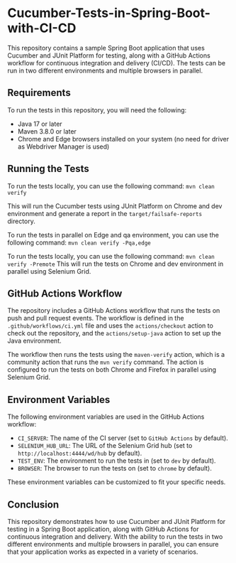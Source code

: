 # Cucumber-Tests-in-Spring-Boot-with-CI-CD


This repository contains a sample Spring Boot application that uses Cucumber and JUnit Platform for testing, along with a GitHub Actions workflow for continuous integration and delivery (CI/CD). The tests can be run in two different environments and multiple browsers in parallel.

## Requirements

To run the tests in this repository, you will need the following:

- Java 17 or later
- Maven 3.8.0 or later
- Chrome and Edge browsers installed on your system (no need for driver as Webdriver Manager is used)

## Running the Tests

To run the tests locally, you can use the following command:
``mvn clean verify``

This will run the Cucumber tests using JUnit Platform on Chrome and dev environment and generate a report in the `target/failsafe-reports` directory.

To run the tests in parallel on Edge and qa environment, you can use the following command:
``mvn clean verify -Pqa,edge``

To run the tests locally, you can use the following command:
``mvn clean verify -Premote``
This will run the tests on Chrome and dev environment in parallel using Selenium Grid.

## GitHub Actions Workflow

The repository includes a GitHub Actions workflow that runs the tests on push and pull request events. The workflow is defined in the `.github/workflows/ci.yml` file and uses the `actions/checkout` action to check out the repository, and the `actions/setup-java` action to set up the Java environment.

The workflow then runs the tests using the `maven-verify` action, which is a community action that runs the `mvn verify` command. The action is configured to run the tests on both Chrome and Firefox in parallel using Selenium Grid.

## Environment Variables

The following environment variables are used in the GitHub Actions workflow:

- `CI_SERVER`: The name of the CI server (set to `GitHub Actions` by default).
- `SELENIUM_HUB_URL`: The URL of the Selenium Grid hub (set to `http://localhost:4444/wd/hub` by default).
- `TEST_ENV`: The environment to run the tests in (set to `dev` by default).
- `BROWSER`: The browser to run the tests on (set to `chrome` by default).

These environment variables can be customized to fit your specific needs.

## Conclusion

This repository demonstrates how to use Cucumber and JUnit Platform for testing in a Spring Boot application, along with GitHub Actions for continuous integration and delivery. With the ability to run the tests in two different environments and multiple browsers in parallel, you can ensure that your application works as expected in a variety of scenarios.
